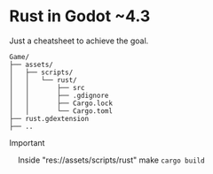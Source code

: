 # Rust in Godot ~4.3   
 
Just a cheatsheet to achieve the goal.  
 
```
Game/
├── assets/
│   ├── scripts/
│   │   └── rust/
│   │       ├── src
│   │       ├── .gdignore
│   │       ├── Cargo.lock
│   │       └── Cargo.toml
├── rust.gdextension
├── ..
```

> [!IMPORTANT]
> &nbsp;&nbsp;&nbsp;&nbsp;Inside "res://assets/scripts/rust" make ``cargo build``
